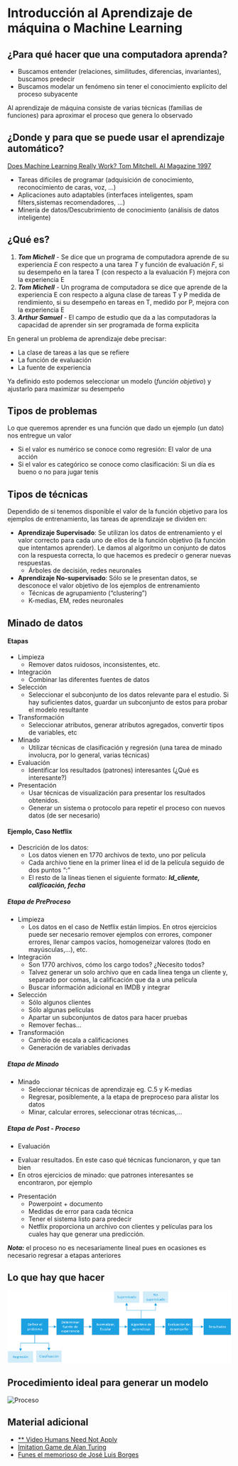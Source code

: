 # Introducción al Aprendizaje de máquina o Machine Learning

## ¿Para qué hacer que una computadora aprenda?
  * Buscamos entender (relaciones, similitudes, diferencias, invariantes), buscamos predecir
  * Buscamos modelar un fenómeno sin tener el conocimiento explícito del proceso subyacente

Al aprendizaje de máquina consiste de varias técnicas (familias de funciones) para aproximar el proceso que genera lo observado

## ¿Donde y para que se puede usar el aprendizaje automático? 
[Does Machine Learning Really Work? Tom Mitchell. AI Magazine 1997](http://www.aaai.org/ojs/index.php/aimagazine/article/view/1303/1204)
 * Tareas difíciles de programar (adquisición de conocimiento, reconocimiento de caras, voz, ...)
 * Aplicaciones auto adaptables (interfaces inteligentes, spam filters,sistemas recomendadores, ...)
 * Minería de datos/Descubrimiento de conocimiento (análisis de datos inteligente)

## ¿Qué es?
  1. **_*Tom Michell*_** - Se dice que un programa de computadora aprende de su experiencia *E* con respecto a una tarea *T* y función de evaluación *F*, si su desempeño en la tarea T (con respecto a la evaluación F) mejora con la experiencia E
  2. **_*Tom Michell*_** - Un programa de computadora se dice que aprende de la experiencia E con respecto a alguna clase de tareas T y P medida de rendimiento, si su desempeño en tareas en T, medido por P, mejora con la experiencia E
  3. **_*Arthur Samuel*_** - El campo de estudio que da a las computadoras la capacidad de aprender sin ser programada de forma explícita
  
En general un problema de aprendizaje debe precisar:
  * La clase de tareas a las que se refiere
  * La función de evaluación 
  * La fuente de experiencia

Ya definido esto podemos seleccionar un modelo (_*función objetivo*_) y ajustarlo para maximizar su desempeño 

## Tipos de problemas
Lo que queremos aprender es una función que dado un ejemplo (un dato) nos entregue un valor
  * Si el valor es numérico se conoce como regresión: El valor de una acción
  * Si el valor es categórico se conoce como clasificación: Si un día es bueno o no para jugar tenis

## Tipos de técnicas
Dependido de si tenemos disponible el valor de la función objetivo para los ejemplos de entrenamiento, las tareas de aprendizaje se dividen en:
  * **Aprendizaje Supervisado**: Se utilizan los datos de entrenamiento y el valor correcto para cada uno de ellos de la función objetivo (la función que intentamos aprender). Le damos al algoritmo un conjunto de datos con la respuesta correcta, lo que hacemos es predecir o generar nuevas respuestas.
    - Árboles de decisión, redes neuronales
  * **Aprendizaje No-supervisado**: Sólo se le presentan datos, se desconoce el valor objetivo de los ejemplos de entrenamiento
    - Técnicas de agrupamiento (“clustering”)
    - K-medias, EM, redes neuronales
    
## Minado de datos
#### Etapas
  * Limpieza
    - Remover datos ruidosos, inconsistentes, etc.
  * Integración
    - Combinar las diferentes fuentes de datos
  * Selección
    - Seleccionar el subconjunto de los datos relevante para el estudio. Si hay suficientes datos, guardar un subconjunto de estos para probar el modelo resultante
  * Transformación
    - Seleccionar atributos, generar atributos agregados, convertir tipos de variables, etc
  * Minado
    - Utilizar técnicas de clasificación y regresión (una tarea de minado involucra, por lo general, varias técnicas)
  * Evaluación
    - Identificar los resultados (patrones) interesantes (¿Qué es interesante?)
  * Presentación
    - Usar técnicas de visualización para presentar los resultados obtenidos.
    - Generar un sistema o protocolo para repetir el proceso con nuevos datos (de ser necesario)

#### Ejemplo, Caso Netflix
  * Descrición de los datos:
    - Los datos vienen en 1770 archivos de texto, uno por película
    - Cada archivo tiene en la primer línea el id de la película seguido de dos puntos “:”
    - El resto de la líneas tienen el siguiente formato: **_*Id_cliente, calificación, fecha*_**
    
##### **Etapa de PreProceso**
  * Limpieza
    - Los datos en el caso de Netflix están limpios. En otros ejercicios puede ser necesario remover ejemplos con errores, componer errores, llenar campos vacíos, homogeneizar valores (todo en mayúsculas,…), etc.
  * Integración
    - Son 1770 archivos, cómo los cargo todos? ¿Necesito todos?
    - Talvez generar un solo archivo que en cada línea tenga un cliente y, separado por comas, la calificación que da a una película
    - Buscar información adicional en IMDB y integrar
  * Selección
    - Sólo algunos clientes
    - Sólo algunas películas
    - Apartar un subconjuntos de datos para hacer pruebas
    - Remover fechas…
  * Transformación
    - Cambio de escala a calificaciones
    - Generación de variables derivadas

##### **Etapa de Minado**
  * Minado
    - Seleccionar técnicas de aprendizaje eg. C.5 y K-medias
    - Regresar, posiblemente, a la etapa de preproceso para alistar los datos
    - Minar, calcular errores, seleccionar otras técnicas,…

##### **Etapa de Post - Proceso**
  * Evaluación
  - Evaluar resultados. En este caso qué técnicas funcionaron, y que tan bien
  - En otros ejercicios de minado: que patrones interesantes se encontraron, por ejemplo
  * Presentación
    - Powerpoint + documento
    - Medidas de error para cada técnica
    - Tener el sistema listo para predecir
    - Netflix proporciona un archivo con clientes y películas para los cuales hay que generar una predicción. 

**_*Nota:*_** el proceso no es necesariamente lineal pues en ocasiones es necesario regresar a etapas anteriores

## Lo que hay que hacer
![Proceso](images/proceso.png)

## Procedimiento ideal para generar un modelo
![Proceso](tareas/images/NaivesBayesContinous.png)

## Material adicional
 * [**  Video Humans Need Not Apply](https://www.youtube.com/watch?v=7Pq-S557XQU)
 * [Imitation Game de Alan Turing](https://github.com/hatshex/machine-learning/blob/master/art%C3%ADculos/01%20Imitation-game%20-%20translate.pdf)
 * [Funes el memorioso de José Luis Borges](https://github.com/hatshex/machine-learning/blob/master/art%C3%ADculos/01%20Funes%20el%20memorioso.pdf)
